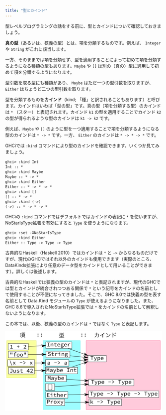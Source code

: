 ```yaml
---
title: "型とカインド"
---
```


型レベルプログラミングの話をする前に、型とカインドについて確認しておきましょう。

**真の型**（あるいは、狭義の型）とは、項を分類するものです。例えば、 `Integer` や `String` がこれに該当します。

一方、そのままでは項を分類せず、型を適用することによって初めて項を分類するようになる種類の型もあります。`Maybe` や `[]` は別の（真の）型に適用して初めて項を分類するようになります。

型引数を取る型にも種類があり、 `Maybe` はただ一つの型引数を取りますが、 `Either` はちょうど二つの型引数を取ります。

型を分類するものを**カインド**（kind; 「種」と訳されることもあります）と呼びます。カインドはいわば「型の型」です。真の型（項を分類する型）のカインドは `*` （スター）と表記されます。カインド `k1` の型を適用することでカインド `k2` の型が得られるような型のカインドは `k1 -> k2` です。

例えば、`Maybe` や `[]` のように型を一つ適用することで項を分類するようになる型のカインドは `* -> *` です。一方、 `Either` のカインドは `* -> * -> *` です。

GHCiでは `:kind` コマンドにより型のカインドを確認できます。いくつか見てみましょう。

```
ghci> :kind Int
Int :: *
ghci> :kind Maybe
Maybe :: * -> *
ghci> :kind Either
Either :: * -> * -> *
ghci> :kind []
[] :: * -> *
ghci> :kind (->)
(->) :: * -> * -> *
```

GHCiの `:kind` コマンドではデフォルトではカインドの表記に `*` を使いますが、NoStarIsType拡張を有効にすると `Type` を使うようになります。

```
ghci> :set -XNoStarIsType 
ghci> :kind Either
Either :: Type -> Type -> Type
```

古典的なHaskell（Haskell 2010）ではカインドは `*` と `->` からなるものだけですが、現代のGHCではそれ以外のカインドも使用できます（実際のところ、DataKinds拡張により任意のデータ型をカインドとして用いることができます）。詳しくは後述します。

古典的なHaskellでは狭義の型のカインドは `*` と表記されますが、現代のGHCでは型とカインドが統合されつつある関係で `*` という記号をカインドの名前として使用することが不便になってきました。そこで、GHC 8.0では狭義の型を表す名前として Data.Kind モジュールの `Type` が使えるようになりました。また、GHC 8.6で導入されたNoStarIsType拡張では `*` をカインドの名前として解釈しないようになります。

この本では、以後、狭義の型のカインドは `*` ではなく `Type` と表記します。

![項と型とカインド](/images/types-and-kinds.png)

